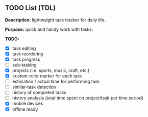 TODO List (TDL)
---------------

**Description:** lightweight task tracker for daily life.

**Purpose:** quick and handy work with tasks.

**TODO:**
- [x] task editing
- [x] task reordering
- [x] task progress
- [ ] sub-tasking
- [x] projects (i.e. sports, music, craft, etc.)
- [x] custom color marker for each task
- [ ] estimation / actual time for performing task
- [ ] similar-task detection
- [ ] history of completed tasks
- [ ] history analysis (total time spent on project/task per time period)
- [x] mobile devices
- [x] offline ready